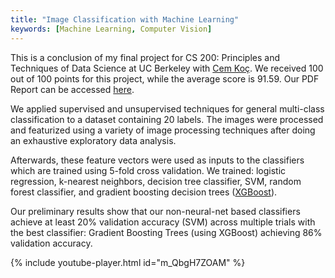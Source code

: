 ```yaml
---
title: "Image Classification with Machine Learning"
keywords: [Machine Learning, Computer Vision]
---
```


This is a conclusion of my final project for CS 200: Principles and Techniques of Data Science at UC Berkeley with [Cem Koç](http://cemkoc.me/). We received 100 out of 100 points for this project, while the average score is 91.59.
Our PDF Report can be accessed [here](/assets/DATA200_Report.pdf).

We applied supervised and unsupervised techniques for general multi-class classification to a dataset containing 20 labels. The images were processed and featurized using a variety of image processing techniques after doing an exhaustive exploratory data analysis. 

Afterwards, these feature vectors were used as inputs to the classifiers which are trained using 5-fold cross validation. We trained: logistic regression, k-nearest neighbors, decision tree classifier, SVM, random forest classifier, and gradient boosting decision trees ([XGBoost](https://github.com/dmlc/xgboost)).

Our preliminary results show that our non-neural-net based classifiers achieve at least 20% validation accuracy (SVM) across multiple trials with the best classifier: Gradient Boosting Trees (using XGBoost) achieving 86% validation accuracy.

{% include youtube-player.html id="m_QbgH7ZOAM" %}
